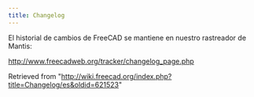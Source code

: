 ```yaml
---
title: Changelog
---
```

El historial de cambios de FreeCAD se mantiene en nuestro rastreador de Mantis:

<http://www.freecadweb.org/tracker/changelog_page.php>

Retrieved from "<http://wiki.freecad.org/index.php?title=Changelog/es&oldid=621523>"